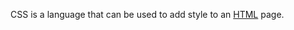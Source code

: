 CSS is a language that can be used to add style to an [HTML](/wiki/HTML) page.







































































